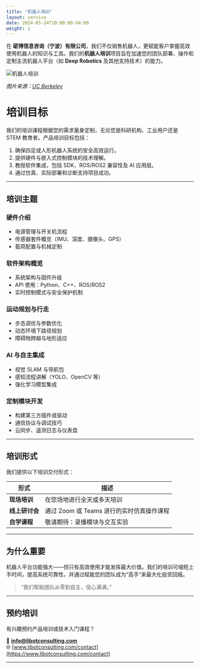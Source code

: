 ```yaml
---
title: "机器人培训"
layout: service
date: 2024-05-24T10:00:00-04:00
weight: 1
---
```


在 **砺博信息咨询（宁波）有限公司**，我们不仅销售机器人，更赋能客户掌握高效使用机器人的知识与工具。我们的**机器人培训**项目旨在加速您的团队部署、操作和定制主流机器人平台（如 **Deep Robotics** 及其他支持技术）的能力。

![机器人培训](https://vcresearch.berkeley.edu/sites/default/files/inline-images/Zhang750.jpg)

*图片来源：[UC Berkeley](https://vcresearch.berkeley.edu/news/berkeley-startup-train-robots-puppets)*

# 培训目标

我们的培训课程根据您的需求量身定制，无论您是科研机构、工业用户还是 STEM 教育者。产品培训目标包括：

1. 确保四足或人形机器人系统的安全高效运行。
2. 提供硬件与嵌入式控制模块的技术理解。
3. 教授软件集成，包括 SDK、ROS/ROS2 兼容性及 AI 应用层。
4. 通过仿真、实际部署和诊断支持项目成功。

---

## 培训主题

### 硬件介绍

- 电源管理与开关机流程  
- 传感器套件概览（IMU、深度、摄像头、GPS）  
- 载荷配置与机械定制  

### 软件架构概览

- 系统架构与固件升级  
- API 使用：Python、C++、ROS/ROS2  
- 实时控制模式与安全保护机制  

### 运动规划与行走

- 步态调优与参数优化  
- 动态环境下路径规划  
- 障碍物跨越与地形适应  

### AI 与自主集成

- 视觉 SLAM 与导航包  
- 感知流程讲解（YOLO、OpenCV 等）  
- 强化学习模型集成  

### 定制模块开发

- 构建第三方插件或驱动  
- 通信协议与调试技巧  
- 云同步、遥测日志与仪表盘  

---

## 培训形式

我们提供以下培训交付形式：

| 形式             | 描述                                         |
|------------------|----------------------------------------------|
| **现场培训**     | 在您场地进行全天或多天培训                   |
| **线上研讨会**   | 通过 Zoom 或 Teams 进行的实时仿真操作课程    |
| **自学课程**     | 敬请期待：录播模块与交互实验                 |

---

## 为什么重要

机器人平台功能强大——但只有高效使用才能发挥最大价值。我们的培训可缩短上手时间，提高系统可靠性，并通过赋能您的团队成为“高手”来最大化投资回报。

> “我们帮助团队从零到自主，信心满满。”

---

## 预约培训

有兴趣预约产品培训或技术入门课程？

📧 **info@libotconsulting.com**  
🌐 [www.libotconsulting.com/contact](https://www.libotconsulting.com/contact)

---

<!-- 可选：客户见证或案例研究 -->
<!--
## 培训成功案例

我们最近为[某大学]的研究团队进行了为期两天的现场培训，帮助学生实现了基于 ROS 的控制回路，并在四足机器人平台上部署了实时路径跟踪。

> “Libot 的技术深度和实用指导让整个过程非常顺利。”
-->
